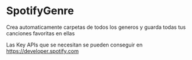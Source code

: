 # SpotifyGenre
Crea automaticamente carpetas de  todos los generos y guarda todas tus canciones favoritas en ellas

Las Key APIs que se necesitan se pueden conseguir en https://developer.spotify.com
